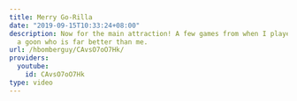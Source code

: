 ```yaml
---
title: Merry Go-Rilla
date: "2019-09-15T10:33:24+08:00"
description: Now for the main attraction! A few games from when I played Mattavist,
  a goon who is far better than me.
url: /hbomberguy/CAvsO7oO7Hk/
providers:
  youtube:
    id: CAvsO7oO7Hk
type: video
---
```

